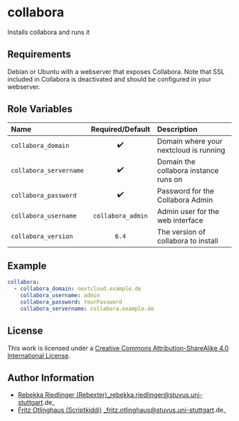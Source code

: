 # collabora
Installs collabora and runs it

## Requirements

Debian or Ubuntu with a webserver that exposes Collabora.
Note that SSL included in Collabora is deactivated and should be configured in your webserver.

## Role Variables


| Name                   | Required/Default   | Description                            |
|:-----------------------|:------------------:|:---------------------------------------|
| `collabora_domain`     | :heavy_check_mark: | Domain where your nextcloud is running |
| `collabora_servername` | :heavy_check_mark: | Domain the collabora instance runs on  |
| `collabora_password`   | :heavy_check_mark: | Password for the Collabora Admin       |
| `collabora_username`   | `collabora_admin`  | Admin user for the web interface       |
| `collabora_version`    | `6.4`              | The version of collabora to install    |


## Example

```yaml
collabora:
  - collabora_domain: nextcloud.example.de
    collabora_username: admin
    collabora_password: YourPassword
    collabora_servername: collabora.example.de
```


## License

This work is licensed under a [Creative Commons Attribution-ShareAlike 4.0 International License](http://creativecommons.org/licenses/by-sa/4.0/).


## Author Information

 * [Rebekka Riedlinger (Rebexter)](https://github.com/Rebexter)_rebekka.riedlinger@stuvus.uni-stuttgart.de_
 * [Fritz Otlinghaus (Scriptkiddi)](https://github.com/Scriptkiddi) _fritz.otlinghaus@stuvus.uni-stuttgart.de_
